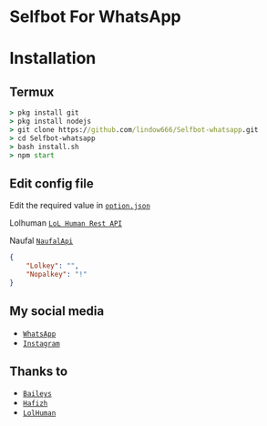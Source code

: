 # Selfbot For WhatsApp

# Installation

## Termux

```cmd
> pkg install git
> pkg install nodejs
> git clone https://github.com/lindow666/Selfbot-whatsapp.git
> cd Selfbot-whatsapp
> bash install.sh
> npm start
```
## Edit config file
Edit the required value in [`option.json`](https://github.com/lindow666/Selfbot-whatsapp/blob/main/src/option.json)

Lolhuman [`LoL Human Rest API`](http://api.lolhuman.xyz/) 

Naufal [`NaufalApi`](Naufalhoster.xyz)

```json
{
    "Lolkey": "",
    "Nopalkey": "!"
}
```

## My social media
* [`WhatsApp`](http://wa.me/6289513946766)
* [`Instagram`](http://instagram.com/lindoww.6)

## Thanks to
* [`Baileys`](https://github.com/adiwajshing/Baileys)
* [`Hafizh`](https://github.com/HAFizh-15)
* [`LolHuman`](https://github.com/LoLHuman)
